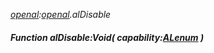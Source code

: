 _[openal](../../modules/openal/openal-module.md):[openal](../../modules/openal/openal-module.md).alDisable_
##### Function alDisable:Void( capability:[ALenum](../../modules/openal/openal-alenum.md) )
